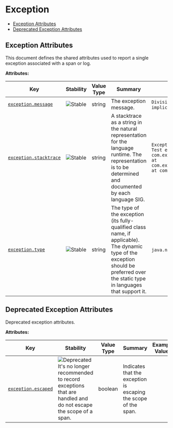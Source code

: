 <!-- NOTE: THIS FILE IS AUTOGENERATED. DO NOT EDIT BY HAND. -->
<!-- see templates/registry/markdown/attribute_namespace.md.j2 -->

# Exception

- [Exception Attributes](#exception-attributes)
- [Deprecated Exception Attributes](#deprecated-exception-attributes)

## Exception Attributes

This document defines the shared attributes used to report a single exception associated with a span or log.

**Attributes:**

| Key | Stability | Value Type | Summary | Example Values |
|---|---|---|---|---|
| <a id="exception-message" href="#exception-message">`exception.message`</a> | ![Stable](https://img.shields.io/badge/-stable-lightgreen) | string | The exception message. | `Division by zero`; `Can't convert 'int' object to str implicitly` |
| <a id="exception-stacktrace" href="#exception-stacktrace">`exception.stacktrace`</a> | ![Stable](https://img.shields.io/badge/-stable-lightgreen) | string | A stacktrace as a string in the natural representation for the language runtime. The representation is to be determined and documented by each language SIG. | `Exception in thread "main" java.lang.RuntimeException: Test exception\n at com.example.GenerateTrace.methodB(GenerateTrace.java:13)\n at com.example.GenerateTrace.methodA(GenerateTrace.java:9)\n at com.example.GenerateTrace.main(GenerateTrace.java:5)` |
| <a id="exception-type" href="#exception-type">`exception.type`</a> | ![Stable](https://img.shields.io/badge/-stable-lightgreen) | string | The type of the exception (its fully-qualified class name, if applicable). The dynamic type of the exception should be preferred over the static type in languages that support it. | `java.net.ConnectException`; `OSError` |

## Deprecated Exception Attributes

Deprecated exception attributes.

**Attributes:**

| Key | Stability | Value Type | Summary | Example Values |
|---|---|---|---|---|
| <a id="exception-escaped" href="#exception-escaped">`exception.escaped`</a> | ![Deprecated](https://img.shields.io/badge/-deprecated-red)<br>It's no longer recommended to record exceptions that are handled and do not escape the scope of a span. | boolean | Indicates that the exception is escaping the scope of the span. |  |
